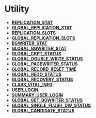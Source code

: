 # Utility<a name="ZH-CN_TOPIC_0245374811"></a>

-   **[REPLICATION\_STAT](REPLICATION_STAT.md)**  
-   **[GLOBAL\_REPLICATION\_STAT](GLOBAL_REPLICATION_STAT.md)**  
-   **[REPLICATION\_SLOTS](REPLICATION_SLOTS.md)**  
-   **[GLOBAL\_REPLICATION\_SLOTS](GLOBAL_REPLICATION_SLOTS.md)**  
-   **[BGWRITER\_STAT](BGWRITER_STAT.md)**  
-   **[GLOBAL\_BGWRITER\_STAT](GLOBAL_BGWRITER_STAT.md)**  
-   **[GLOBAL\_CKPT\_STATUS](GLOBAL_CKPT_STATUS.md)**  
-   **[GLOBAL\_DOUBLE\_WRITE\_STATUS](GLOBAL_DOUBLE_WRITE_STATUS.md)**  
-   **[GLOBAL\_PAGEWRITER\_STATUS](GLOBAL_PAGEWRITER_STATUS.md)**  
-   **[GLOBAL\_RECORD\_RESET\_TIME](GLOBAL_RECORD_RESET_TIME.md)**  
-   **[GLOBAL\_REDO\_STATUS](GLOBAL_REDO_STATUS.md)**  
-   **[GLOBAL\_RECOVERY\_STATUS](GLOBAL_RECOVERY_STATUS.md)**  
-   **[CLASS\_VITAL\_INFO](CLASS_VITAL_INFO.md)**  
-   **[USER\_LOGIN](USER_LOGIN.md)**  
-   **[SUMMARY\_USER\_LOGIN](SUMMARY_USER_LOGIN.md)**  
-   **[GLOBAL\_GET\_BGWRITER\_STATUS](GLOBAL_GET_BGWRITER_STATUS.md)**  
-   **[GLOBAL\_SINGLE\_FLUSH\_DW\_STATUS](GLOBAL_SINGLE_FLUSH_DW_STATUS.md)**  
-   **[GLOBAL\_CANDIDATE\_STATUS](GLOBAL_CANDIDATE_STATUS.md)**  

# 